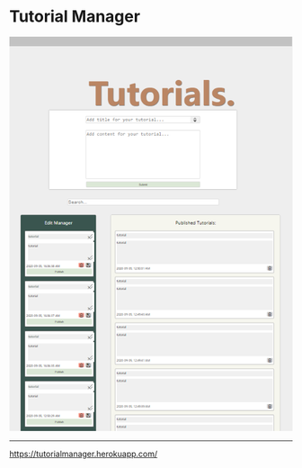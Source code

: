 # Tutorial Manager

![image](readme-files/image.png)

-----------------

https://tutorialmanager.herokuapp.com/
